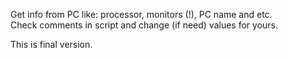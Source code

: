 Get info from PC like: processor, monitors (!), PC name and etc.  
Check comments in script and change (if need) values for yours.  

This is final version.  
